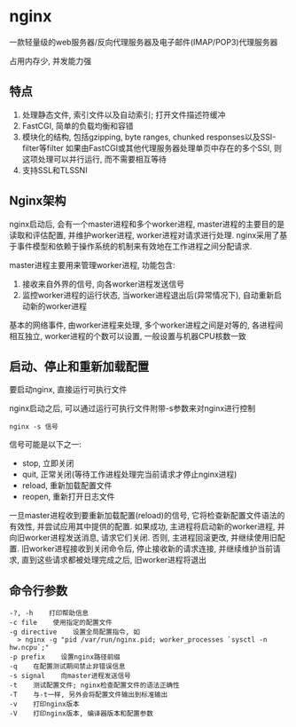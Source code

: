 # nginx

一款轻量级的web服务器/反向代理服务器及电子邮件(IMAP/POP3)代理服务器

占用内存少, 并发能力强

## 特点

1. 处理静态文件, 索引文件以及自动索引; 打开文件描述符缓冲
2. FastCGI, 简单的负载均衡和容错
3. 模块化的结构, 包括gzipping, byte ranges, chunked responses以及SSI-filter等filter
如果由FastCGI或其他代理服务器处理单页中存在的多个SSI, 则这项处理可以并行运行, 而不需要相互等待
4. 支持SSL和TLSSNI

## Nginx架构

nginx启动后, 会有一个master进程和多个worker进程, master进程的主要目的是读取和评估配置, 并维护worker进程, worker进程对请求进行处理. nginx采用了基于事件模型和依赖于操作系统的机制来有效地在工作进程之间分配请求.

master进程主要用来管理worker进程, 功能包含:
1. 接收来自外界的信号, 向各worker进程发送信号
2. 监控worker进程的运行状态, 当worker进程退出后(异常情况下), 自动重新启动新的worker进程

基本的网络事件, 由worker进程来处理, 多个worker进程之间是对等的, 各进程间相互独立, worker进程的个数可以设置, 一般设置与机器CPU核数一致

## 启动、停止和重新加载配置

要启动nginx, 直接运行可执行文件

nginx启动之后, 可以通过运行可执行文件附带-s参数来对nginx进行控制
```
nginx -s 信号
```

信号可能是以下之一:
+ stop, 立即关闭
+ quit, 正常关闭(等待工作进程处理完当前请求才停止nginx进程)
+ reload, 重新加载配置文件
+ reopen, 重新打开日志文件

一旦master进程收到要重新加载配置(reload)的信号, 它将检查新配置文件语法的有效性, 并尝试应用其中提供的配置. 如果成功, 主进程将启动新的worker进程, 并向旧worker进程发送消息, 请求它们关闭. 否则, 主进程回滚更改, 并继续使用旧配置. 旧worker进程接收到关闭命令后, 停止接收新的请求连接, 并继续维护当前请求, 直到这些请求都被处理完成之后, 旧worker进程将退出

## 命令行参数

```
-?, -h    打印帮助信息
-c file    使用指定的配置文件
-g directive    设置全局配置指令, 如
  > nginx -g "pid /var/run/nginx.pid; worker_processes `sysctl -n hw.ncpu`;"
-p prefix    设置nginx路径前缀
-q    在配置测试期间禁止非错误信息
-s signal    向master进程发送信号
-t    测试配置文件; nginx检查配置文件的语法正确性
-T    与-t一样, 另外会将配置文件输出到标准输出
-v    打印nginx版本
-V    打印nginx版本, 编译器版本和配置参数
```
